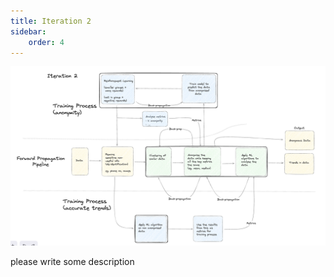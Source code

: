 ```yaml
---
title: Iteration 2
sidebar:
    order: 4
---
```


![Iteration 2](./images/iteration2.png)

please write some description
